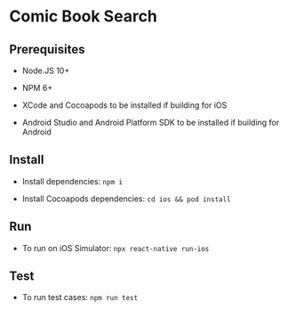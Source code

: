 # Comic Book Search

## Prerequisites

* Node.JS 10+

* NPM 6+

* XCode and Cocoapods to be installed if building for iOS

* Android Studio and Android Platform SDK to be installed if building for Android

## Install

* Install dependencies: `npm i`

* Install Cocoapods dependencies: `cd ios && pod install`

## Run

* To run on iOS Simulator: `npx react-native run-ios`

## Test

* To run test cases: `npm run test`